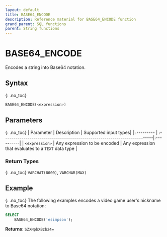 ```yaml
---
layout: default
title: BASE64_ENCODE
description: Reference material for BASE64_ENCODE function
grand_parent: SQL functions
parent: String functions
---
```


# BASE64\_ENCODE

Encodes a string into Base64 notation.

## Syntax
{: .no_toc}

```sql
BASE64_ENCODE(<expression>)
```
## Parameters
{: .no_toc}
| Parameter | Description                                                                 | Supported input types| 
| :--------- | :--------------------------------------------------------------------------|:----------|
| `<expression>`  | Any expression to be encoded | Any expression that evaluates to a `TEXT` data type |

### Return Types
{: .no_toc}
`VARCHAT(8000)`, `VARCHAR(MAX)`

## Example
{: .no_toc}
The following examples encodes a video game user's nickname to Base64 notation: 

```sql
SELECT
	BASE64_ENCODE('esimpson');
```

**Returns**: `SZXNpbXBzb24=`
